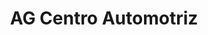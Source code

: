 ---
title: "AG Centro Automotriz"
url: /quito/ag-centro-automotriz/
shop: reparación de automóviles
---